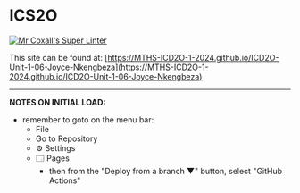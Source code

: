 # ICS2O

[![Mr Coxall's Super Linter](https://github.com/MTHS-ICD2O-1-2024/ICD2O-Unit-1-06-Joyce-Nkengbeza)](https://github.com/MTHS-ICD2O-1-2024/ICD2O-Unit-1-06-Joyce-Nkengbeza/actions)


This site can be found at: [https://MTHS-ICD2O-1-2024.github.io/ICD2O-Unit-1-06-Joyce-Nkengbeza](https://MTHS-ICD2O-1-2024.github.io/ICD2O-Unit-1-06-Joyce-Nkengbeza)

---

**NOTES ON INITIAL LOAD:**
- remember to goto on the menu bar:
  - File
  - Go to Repository
  - ⚙ Settings
  - 🗔 Pages
    - then from the "Deploy from a branch ▼" button, select "GitHub Actions"
